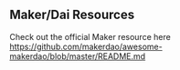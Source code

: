 ## Maker/Dai Resources

Check out the official Maker resource here  
https://github.com/makerdao/awesome-makerdao/blob/master/README.md
